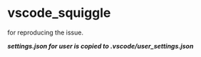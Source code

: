 # vscode_squiggle
for reproducing the issue.

***settings.json for user is copied to .vscode/user_settings.json***
